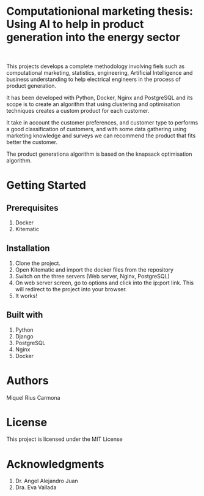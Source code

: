 <h1>Computationional marketing thesis: Using AI to help in product generation into the energy sector</h1><br>
  
This projects develops a complete methodology involving fiels such as computational marketing, statistics, engineering, Artificial       Intelligence and business understanding to help electrical engineers in the process of product generation. 
  
It has been developed with Python, Docker, Nginx and PostgreSQL and its scope is to create an algorithm that using clustering and optimisation techniques creates a custom product for each customer. 

It take in account the customer preferences, and customer type to performs a good classification of customers, and with some data gathering using marketing knowledge and surveys we can recommend the product that fits better the customer.

  The product generationa algorithm is based on the knapsack optimisation algorithm.

<h1>Getting Started</h1>

<h2>Prerequisites</h2>

1. Docker
2. Kitematic

<h2>Installation</h2>

1. Clone the project.
2. Open Kitematic and import the docker files from the repository
3. Switch on the three servers (Web server, Nginx, PostgreSQL)
4. On web server screen, go to options and click into the ip:port link. This will redirect to the project into your browser.
5. It works!

<h2>Built with</h2>

1. Python
2. Django
3. PostgreSQL
4. Nginx
5. Docker 

<h1>Authors</h1>

  Miquel Rius Carmona

<h1>License</h1>

  This project is licensed under the MIT License

<h1>Acknowledgments</h1>

  1. Dr. Angel Alejandro Juan
  2. Dra. Eva Vallada
